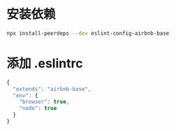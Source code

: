 # 安装依赖

```sh
npx install-peerdeps --dev eslint-config-airbnb-base
```

# 添加 .eslintrc

```js
{
  "extends": "airbnb-base",
  "env": {
    "browser": true,
    "node": true
  }
}
```
